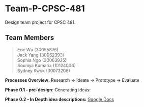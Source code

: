 # Team-P-CPSC-481
Design team project for CPSC 481.

## Team Members 
> Eric Wu (30055876) <br/>
> Jack Yang (30062393) <br/>
> Sophia Ngo (30063935) <br/>
> Soumya Kumaria (10124004) <br/>
> Sydney Kwok (30073206) <br/>

**Processes Overview:**
Research -> Ideate -> Prototype -> Evaluate





**Phase 0.1 - pre-design:**
Generating Ideas:


**Phase 0.2 - In Depth idea descriptions:**
[Google Docs](https://docs.google.com/document/d/1WbKlUEso2SrPjC4_TvktI3KtQsTtqj7zBWWYlfvVvKM/edit)
